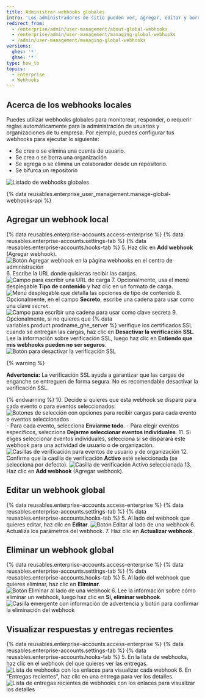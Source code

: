 ```yaml
---
title: Administrar webhooks globales
intro: 'Los administradores de sitio pueden ver, agregar, editar y borrar los webhooks globales para rastrear los eventos de la empresa.'
redirect_from:
  - /enterprise/admin/user-management/about-global-webhooks
  - /enterprise/admin/user-management/managing-global-webhooks
  - /admin/user-management/managing-global-webhooks
versions:
  ghes: '*'
  ghae: '*'
type: how_to
topics:
  - Enterprise
  - Webhooks
---
```


## Acerca de los webhooks locales

Puedes utilizar webhooks globales para monitorear, responder, o requerir reglas automáticamente para la administración de usuarios y organizaciones de tu empresa. Por ejemplo, puedes configurar tus webhooks para ejecutar lo siguiente:
- Se crea o se elimina una cuenta de usuario.
- Se crea o se borra una organización
- Se agrega o se elimina un colaborador desde un repositorio.
- Se bifurca un repositorio

![Listado de webhooks globales](/assets/images/enterprise/site-admin-settings/list-of-global-webhooks.png)

{% data reusables.enterprise_user_management.manage-global-webhooks-api %}

## Agregar un webhook local

{% data reusables.enterprise-accounts.access-enterprise %}
{% data reusables.enterprise-accounts.settings-tab %}
{% data reusables.enterprise-accounts.hooks-tab %}
5. Haz clic en **Add webhook** (Agregar webhook). ![Botón Agregar webhook en la página webhooks en el centro de administración](/assets/images/enterprise/site-admin-settings/add-global-webhook-button.png)
6. Escribe la URL donde quisieras recibir las cargas. ![Campo para escribir una URL de carga](/assets/images/enterprise/site-admin-settings/add-global-webhook-payload-url.png)
7. Opcionalmente, usa el menú desplegable **Tipo de contenido** y haz clic en un formato de carga. ![Menú desplegable que detalla las opciones de tipo de contenido](/assets/images/enterprise/site-admin-settings/add-global-webhook-content-type-dropdown.png)
8. Opcionalmente, en el campo **Secreto**, escribe una cadena para usar como una clave `secret`. ![Campo para escribir una cadena para usar como clave secreta](/assets/images/enterprise/site-admin-settings/add-global-webhook-secret.png)
9. Opcionalmente, si no quieres que {% data variables.product.prodname_ghe_server %} verifique los certificados SSL cuando se entregan las cargas, haz clic en **Desactivar la verificación SSL**. Lee la información sobre verificación SSL, luego haz clic en **Entiendo que mis webhooks pueden no ser seguros**. ![Botón para desactivar la verificación SSL](/assets/images/enterprise/site-admin-settings/add-global-webhook-disable-ssl-button.png)

  {% warning %}

  **Advertencia:** La verificación SSL ayuda a garantizar que las cargas de enganche se entreguen de forma segura. No es recomendable desactivar la verificación SSL.

  {% endwarning %}
10. Decide si quieres que esta webhook se dispare para cada evento o para eventos seleccionados: ![Botones de selección con opciones para recibir cargas para cada evento o eventos seleccionados](/assets/images/enterprise/site-admin-settings/add-global-webhook-select-events.png)
    - Para cada evento, selecciona **Enviarme todo**.
    - Para elegir eventos específicos, selecciona **Dejarme seleccionar eventos individuales**.
11. Si eliges seleccionar eventos individuales, selecciona si se disparará este webhook para una actividad de usuario o de organización. ![Casillas de verificación para eventos de usuario y de organización](/assets/images/enterprise/site-admin-settings/add-global-webhook-select-individual-events.png)
12. Confirma que la casilla de verificación **Activo** esté seleccionada (se selecciona por defecto). ![Casilla de verificación Activo seleccionada](/assets/images/enterprise/site-admin-settings/add-global-webhook-active-checkbox.png)
13. Haz clic en **Add webhook** (Agregar webhook).

## Editar un webhook global

{% data reusables.enterprise-accounts.access-enterprise %}
{% data reusables.enterprise-accounts.settings-tab %}
{% data reusables.enterprise-accounts.hooks-tab %}
5. Al lado del webhook que quieres editar, haz clic en **Editar**. ![Botón Editar al lado de una webhook](/assets/images/enterprise/site-admin-settings/edit-global-webhook-button.png)
6. Actualiza los parámetros del webhook.
7. Haz clic en **Actualizar webhook**.

## Eliminar un webhook global

{% data reusables.enterprise-accounts.access-enterprise %}
{% data reusables.enterprise-accounts.settings-tab %}
{% data reusables.enterprise-accounts.hooks-tab %}
5. Al lado del webhook que quieres eliminar, haz clic en **Eliminar**. ![Botón Eliminar al lado de una webhook](/assets/images/enterprise/site-admin-settings/delete-global-webhook-button.png)
6. Lee la información sobre cómo eliminar un webhook, luego haz clic en **Sí, eliminar webhook**. ![Casilla emergente con información de advertencia y botón para confirmar la eliminación del webhook](/assets/images/enterprise/site-admin-settings/confirm-delete-global-webhook.png)

## Visualizar respuestas y entregas recientes

{% data reusables.enterprise-accounts.access-enterprise %}
{% data reusables.enterprise-accounts.settings-tab %}
{% data reusables.enterprise-accounts.hooks-tab %}
5. En la lista de webhooks, haz clic en el webhook del que quieres ver las entregas. ![Lista de webhooks con los enlaces para visualizar cada webhook](/assets/images/enterprise/site-admin-settings/click-global-webhook.png)
6. En "Entregas recientes", haz clic en una entrega para ver los detalles. ![Lista de entregas recientes de webhooks con los enlaces para visualizar los detalles](/assets/images/enterprise/site-admin-settings/global-webhooks-recent-deliveries.png)
